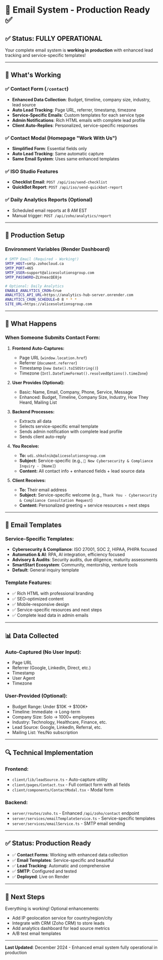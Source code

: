 # 📧 Email System - Production Ready ✅

## ✅ **Status: FULLY OPERATIONAL**

Your complete email system is **working in production** with enhanced lead tracking and service-specific templates!

---

## 🎯 **What's Working**

### ✅ **Contact Form** (`/contact`)
- **Enhanced Data Collection**: Budget, timeline, company size, industry, lead source
- **Auto Lead Tracking**: Page URL, referrer, timestamp, timezone
- **Service-Specific Emails**: Custom templates for each service type
- **Admin Notifications**: Rich HTML emails with complete lead profile
- **Client Auto-Replies**: Personalized, service-specific responses

### ✅ **Contact Modal** (Homepage "Work With Us")
- **Simplified Form**: Essential fields only
- **Auto Lead Tracking**: Same automatic capture
- **Same Email System**: Uses same enhanced templates

### ✅ **ISO Studio Features**
- **Checklist Email**: `POST /api/iso/send-checklist`
- **QuickBot Report**: `POST /api/iso/send-quickbot-report`

### ✅ **Daily Analytics Reports** (Optional)
- Scheduled email reports at 8 AM EST
- Manual trigger: `POST /api/zoho/analytics/report`

---

## 🔧 **Production Setup**

### **Environment Variables (Render Dashboard)**

```bash
# SMTP Email (Required - Working!)
SMTP_HOST=smtp.zohocloud.ca
SMTP_PORT=465
SMTP_USER=support@alicesolutionsgroup.com
SMTP_PASSWORD=ZLVneacQE8je

# Optional: Daily Analytics
ENABLE_ANALYTICS_CRON=true
ANALYTICS_API_URL=https://analytics-hub-server.onrender.com
ANALYTICS_CRON_SCHEDULE=0 8 * * *
SITE_URL=https://alicesolutionsgroup.com
```

---

## 📧 **What Happens**

### **When Someone Submits Contact Form:**

1. **Frontend Auto-Captures:**
   - Page URL (`window.location.href`)
   - Referrer (`document.referrer`)
   - Timestamp (`new Date().toISOString()`)
   - Timezone (`Intl.DateTimeFormat().resolvedOptions().timeZone`)

2. **User Provides (Optional):**
   - Basic: Name, Email, Company, Phone, Service, Message
   - Enhanced: Budget, Timeline, Company Size, Industry, How They Heard, Mailing List

3. **Backend Processes:**
   - Extracts all data
   - Selects service-specific email template
   - Sends admin notification with complete lead profile
   - Sends client auto-reply

4. **You Receive:**
   - **To:** `udi.shkolnik@alicesolutionsgroup.com`
   - **Subject:** Service-specific (e.g., `🔐 New Cybersecurity & Compliance Inquiry - [Name]`)
   - **Content:** All contact info + enhanced fields + lead source data

5. **Client Receives:**
   - **To:** Their email address
   - **Subject:** Service-specific welcome (e.g., `Thank You - Cybersecurity & Compliance Consultation Request`)
   - **Content:** Personalized greeting + service resources + next steps

---

## 🎨 **Email Templates**

### **Service-Specific Templates:**
- **Cybersecurity & Compliance**: ISO 27001, SOC 2, HIPAA, PHIPA focused
- **Automation & AI**: RPA, AI integration, efficiency focused
- **Advisory & Audits**: Security audits, due diligence, maturity assessments
- **SmartStart Ecosystem**: Community, mentorship, venture tools
- **Default**: General inquiry template

### **Template Features:**
- ✅ Rich HTML with professional branding
- ✅ SEO-optimized content
- ✅ Mobile-responsive design
- ✅ Service-specific resources and next steps
- ✅ Complete lead data in admin emails

---

## 📊 **Data Collected**

### **Auto-Captured (No User Input):**
- Page URL
- Referrer (Google, LinkedIn, Direct, etc.)
- Timestamp
- User Agent
- Timezone

### **User-Provided (Optional):**
- Budget Range: Under $10K → $100K+
- Timeline: Immediate → Long-term
- Company Size: Solo → 1000+ employees
- Industry: Technology, Healthcare, Finance, etc.
- Lead Source: Google, LinkedIn, Referral, etc.
- Mailing List: Yes/No subscription

---

## 🔍 **Technical Implementation**

### **Frontend:**
- `client/lib/leadSource.ts` - Auto-capture utility
- `client/pages/Contact.tsx` - Full contact form with all fields
- `client/components/ContactModal.tsx` - Modal form

### **Backend:**
- `server/routes/zoho.ts` - Enhanced `/api/zoho/contact` endpoint
- `server/services/emailTemplateService.ts` - Service-specific templates
- `server/services/emailService.ts` - SMTP email sending

---

## ✅ **Status: Production Ready**

- ✅ **Contact Forms**: Working with enhanced data collection
- ✅ **Email Templates**: Service-specific and beautiful
- ✅ **Lead Tracking**: Automatic and comprehensive
- ✅ **SMTP**: Configured and tested
- ✅ **Deployed**: Live on Render

---

## 🚀 **Next Steps**

Everything is working! Optional enhancements:
- Add IP geolocation service for country/region/city
- Integrate with CRM (Zoho CRM) to store leads
- Add analytics dashboard for lead source metrics
- A/B test email templates

---

**Last Updated**: December 2024 - Enhanced email system fully operational in production
